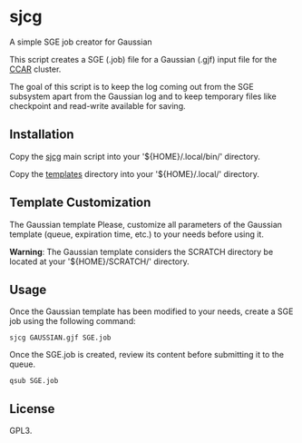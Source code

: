 # sjcg
A simple SGE job creator for Gaussian

This script creates a SGE (.job) file for a Gaussian (.gjf) input file for the [CCAR](https://ccar.uned.es/) cluster.

The goal of this script is to keep the log coming out from the SGE subsystem apart from the Gaussian log and to keep temporary files like checkpoint and read-write available for saving.

## Installation

Copy the [sjcg](https://github.com/valba/sjcg/blob/main/sjcg) main script into your '${HOME}/.local/bin/' directory.

Copy the [templates](https://github.com/valba/sjcg/tree/main/templates) directory into your '${HOME}/.local/' directory.

## Template Customization
The Gaussian template
Please, customize all parameters of the Gaussian template (queue, expiration time, etc.) to your needs before using it.

**Warning**: The Gaussian template considers the SCRATCH directory be located at your '${HOME}/SCRATCH/' directory.

## Usage

Once the Gaussian template has been modified to your needs, create a SGE job using the following command:

```
sjcg GAUSSIAN.gjf SGE.job
```

Once the SGE.job is created, review its content before submitting it to the queue.

```
qsub SGE.job
```

## License

GPL3.
